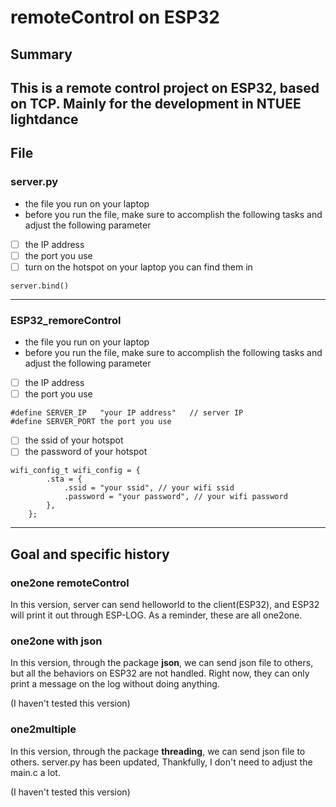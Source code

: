 # remoteControl on ESP32
## Summary
This is a remote control project on ESP32, based on **TCP**. Mainly for the development in NTUEE lightdance
---
## File
### server.py
- the file you run on your laptop
- before you run the file, make sure to accomplish the following tasks and adjust the following parameter
- [ ] the IP address
- [ ] the port you use
- [ ] turn on the hotspot on your laptop
you can find them in 
```python=
server.bind()
```
---
### ESP32_remoreControl
- the file you run on your laptop
- before you run the file, make sure to accomplish the following tasks and adjust the following parameter
- [ ] the IP address
- [ ] the port you use
```C=
#define SERVER_IP   "your IP address"   // server IP
#define SERVER_PORT the port you use
```
- [ ] the ssid of your hotspot
- [ ] the password of your hotspot
```C=
wifi_config_t wifi_config = {
        .sta = {
            .ssid = "your ssid", // your wifi ssid
            .password = "your password", // your wifi password
        },
    };
```
---
## Goal and specific history
### one2one remoteControl
In this version, server can send helloworld to the client(ESP32), and ESP32 will print it out through ESP-LOG.
As a reminder, these are all one2one.
### one2one with json
In this version, through the package __json__, we can send json file to others, but all the behaviors on ESP32 are not handled. Right now, they can only print a message on the log without doing anything.

(I haven't tested this version)
### one2multiple
In this version, through the package __threading__, we can send json file to others. server.py has been updated, Thankfully, I don't need to adjust the main.c a lot. 

(I haven't tested this version)
